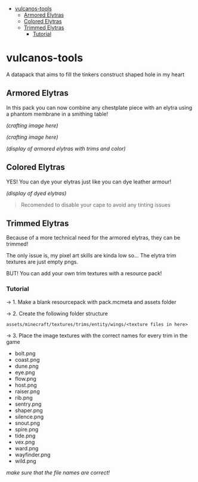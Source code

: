 - [vulcanos-tools](#vulcanos-tools)
	- [Armored Elytras](#armored-elytras)
	- [Colored Elytras](#colored-elytras)
	- [Trimmed Elytras](#trimmed-elytras)
		- [Tutorial](#tutorial)

# vulcanos-tools

A datapack that aims to fill the tinkers construct shaped hole in my heart

## Armored Elytras

In this pack you can now combine any chestplate piece with an elytra using a phantom membrane in a smithing table!

_(crafting image here)_

_(crafting image here)_

_(display of armored elytras with trims and color)_

## Colored Elytras

YES! You can dye your elytras just like you can dye leather armour!

_(display of dyed elytras)_

> Recomended to disable your cape to avoid any tinting issues

## Trimmed Elytras

Because of a more technical need for the armored elytras, they can be trimmed!

The only issue is, my pixel art skills are kinda low so... The elytra trim textures are just empty pngs.

BUT! You can add your own trim textures with a resource pack!

### Tutorial

-> 1. Make a blank resourcepack with pack.mcmeta and assets folder

-> 2. Create the following folder structure

`assets/minecraft/textures/trims/entity/wings/<texture files in here>`

-> 3. Place the image textures with the correct names for every trim in the game

-   bolt.png
-   coast.png
-   dune.png
-   eye.png
-   flow.png
-   host.png
-   raiser.png
-   rib.png
-   sentry.png
-   shaper.png
-   silence.png
-   snout.png
-   spire.png
-   tide.png
-   vex.png
-   ward.png
-   wayfinder.png
-   wild.png

_make sure that the file names are correct!_

